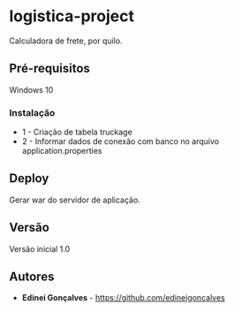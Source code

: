# logistica-project

Calculadora de frete, por quilo.

## Pré-requisitos

Windows 10

### Instalação

* 1 - Criação de tabela truckage
* 2 - Informar dados de conexão com banco no arquivo application.properties

## Deploy

Gerar war do servidor de aplicação.

## Versão

Versão inicial 1.0

## Autores

* **Edinei Gonçalves** - https://github.com/edineigoncalves
